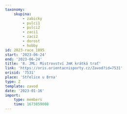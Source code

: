 ```yaml
---
taxonomy:
    skupina:
        - zabicky
        - pulci1
        - pulci2
        - zaci1
        - zaci2
        - dorost
        - hobby
id: 2023-race_1895
start: '2023-06-24'
end: '2023-06-24'
title: '8. JML: Mistrovství JmK krátká trať'
link: 'https://oris.orientacnisporty.cz/Zavod?id=7531'
orisid: '7531'
place: 'Střelice u Brna'
type: Z
template: zavod
date: '2023-01-16'
import:
    type: members
    time: 1673859008
---
```


